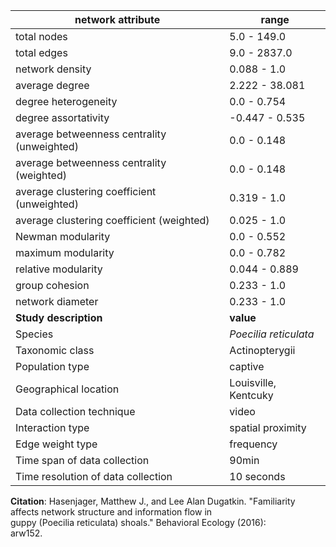 network attribute|range
---|---
total nodes|5.0 - 149.0
total edges|9.0 - 2837.0
network density|0.088 - 1.0
average degree|2.222 - 38.081
degree heterogeneity|0.0 - 0.754
degree assortativity|-0.447 - 0.535
average betweenness centrality (unweighted)|0.0 - 0.148
average betweenness centrality (weighted)|0.0 - 0.148
average clustering coefficient (unweighted)|0.319 - 1.0
average clustering coefficient (weighted)|0.025 - 1.0
Newman modularity|0.0 - 0.552
maximum modularity|0.0 - 0.782
relative modularity|0.044 - 0.889
group cohesion|0.233 - 1.0
network diameter|0.233 - 1.0
**Study description**|**value**
Species|*Poecilia reticulata*
Taxonomic class|Actinopterygii
Population type|captive
Geographical location|Louisville, Kentcuky
Data collection technique|video
Interaction type|spatial proximity
Edge weight type|frequency
Time span of data collection|90min
Time resolution of data collection|10 seconds
**Citation**: Hasenjager, Matthew J., and Lee Alan Dugatkin. "Familiarity <br> affects network structure and information flow in <br> guppy (Poecilia reticulata) shoals." Behavioral Ecology (2016): <br> arw152.